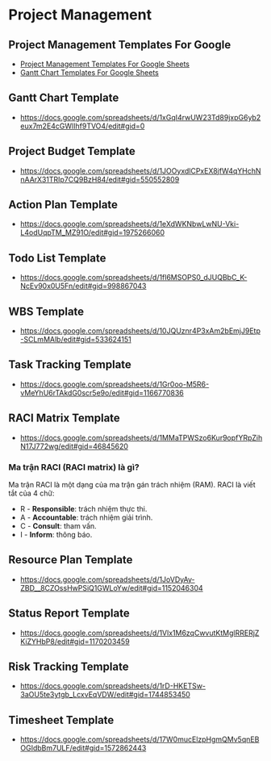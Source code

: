 # Project Management

## Project Management Templates For Google
+ [Project Management Templates For Google Sheets](https://www.projectmanager.com/blog/project-management-templates-for-google)
+ [Gantt Chart Templates For Google Sheets](https://www.projectmanager.com/blog/gantt-chart-google-sheets-templates)

## Gantt Chart Template
+ https://docs.google.com/spreadsheets/d/1xGqI4rwUW23Td89jxpG6yb2eux7m2E4cGWlIhf9TVO4/edit#gid=0

## Project Budget Template
+ https://docs.google.com/spreadsheets/d/1JOOyxdlCPxEX8jfW4qYHchNnAArX31TRIp7CQ9BzH84/edit#gid=550552809

## Action Plan Template
+ https://docs.google.com/spreadsheets/d/1eXdWKNbwLwNU-Vki-L4odUqpTM_MZ91O/edit#gid=1975266060

## Todo List Template
+ https://docs.google.com/spreadsheets/d/1fl6MSOPS0_dJUQBbC_K-NcEv90x0U5Fn/edit#gid=998867043

## WBS Template
+ https://docs.google.com/spreadsheets/d/10JQUznr4P3xAm2bEmjJ9Etp-SCLmMAlb/edit#gid=533624151

## Task Tracking Template
+ https://docs.google.com/spreadsheets/d/1Gr0oo-M5R6-vMeYhU6rTAkdG0scr5e9o/edit#gid=1166770836

## RACI Matrix Template
+ https://docs.google.com/spreadsheets/d/1MMaTPWSzo6Kur9opfYRpZihN17J772wg/edit#gid=46845620

### Ma trận RACI (RACI matrix) là gì?

Ma trận RACI là một dạng của ma trận gán trách nhiệm (RAM). RACI là viết tắt của 4 chữ:

- R - **Responsible**: trách nhiệm thực thi.
- A - **Accountable**: trách nhiệm giải trình.
- C - **Consult**: tham vấn.
- I - **Inform**: thông báo.

## Resource Plan Template
+ https://docs.google.com/spreadsheets/d/1JoVDyAy-ZBD__8CZOssHwPSiQ1GWLoYw/edit#gid=1152046304

## Status Report Template
+ https://docs.google.com/spreadsheets/d/1Vlx1M6zqCwvutKtMglRRERjZKiZYHbP8/edit#gid=1170203459

## Risk Tracking Template
+ https://docs.google.com/spreadsheets/d/1rD-HKETSw-3aOU5te3ytgb_LcxvEqVDW/edit#gid=1744853450

## Timesheet Template
+ https://docs.google.com/spreadsheets/d/17W0mucElzpHgmQMv5qnEBOGIdbBm7ULF/edit#gid=1572862443
